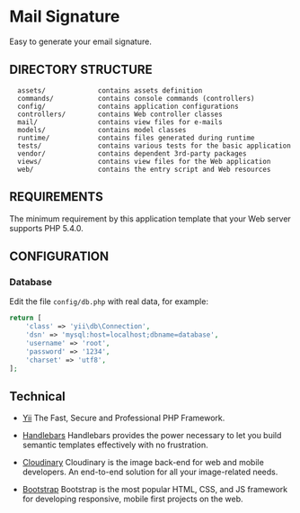 Mail Signature
================================

Easy to generate your email signature.


DIRECTORY STRUCTURE
-------------------

      assets/             contains assets definition
      commands/           contains console commands (controllers)
      config/             contains application configurations
      controllers/        contains Web controller classes
      mail/               contains view files for e-mails
      models/             contains model classes
      runtime/            contains files generated during runtime
      tests/              contains various tests for the basic application
      vendor/             contains dependent 3rd-party packages
      views/              contains view files for the Web application
      web/                contains the entry script and Web resources



REQUIREMENTS
------------

The minimum requirement by this application template that your Web server supports PHP 5.4.0.

CONFIGURATION
-------------

### Database

Edit the file `config/db.php` with real data, for example:

```php
return [
    'class' => 'yii\db\Connection',
    'dsn' => 'mysql:host=localhost;dbname=database',
    'username' => 'root',
    'password' => '1234',
    'charset' => 'utf8',
];
```

Technical
---------

- [Yii](http://www.yiiframework.com/) The Fast, Secure and Professional PHP Framework.

- [Handlebars](http://handlebarsjs.com/) Handlebars provides the power necessary to let you build semantic templates effectively with no frustration.

- [Cloudinary](http://cloudinary.com/) Cloudinary is the image back-end for web and mobile developers. An end-to-end solution for all your image-related needs.
- [Bootstrap](http://getbootstrap.com/) Bootstrap is the most popular HTML, CSS, and JS framework for developing responsive, mobile first projects on the web.

